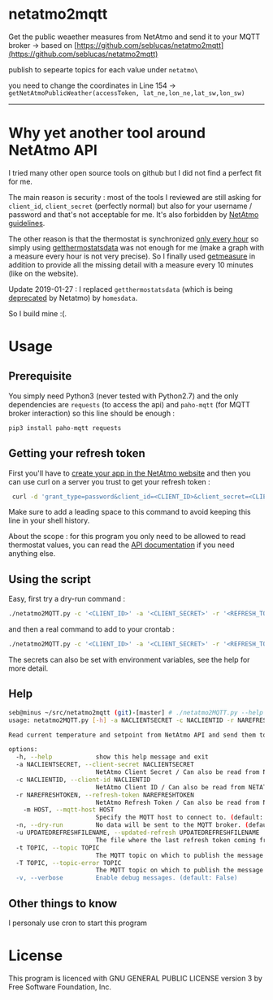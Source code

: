 # netatmo2mqtt

Get the public weaether measures from  NetAtmo  and send it to your MQTT broker -> based on [https://github.com/seblucas/netatmo2mqtt](https://github.com/seblucas/netatmo2mqtt)

publish to sepearte topics for each value under ```netatmo\``` 

you need to change the coordinates in Line 154 -> ```getNetAtmoPublicWeather(accessToken, lat_ne,lon_ne,lat_sw,lon_sw)```

----------------------------

# Why yet another tool around NetAtmo API

I tried many other open source tools on github but I did not find a perfect fit for me.

The main reason is security : most of the tools I reviewed are still asking for `client_id`, `client_secret` (perfectly normal) but also for your username / password and that's not acceptable for me. It's also forbidden by [NetAtmo guidelines](https://dev.netatmo.com/resources/technical/guides/developerguidelines).

The other reason is that the thermostat is synchronized [only every hour](https://dev.netatmo.com/resources/technical/guides/ratelimits) so simply using [getthermostatsdata](https://dev.netatmo.com/resources/technical/reference/thermostat/getthermostatsdata) was not enough for me (make a graph with a measure every hour is not very precise). So I finally used [getmeasure](https://dev.netatmo.com/resources/technical/reference/common/getmeasure) in addition to provide all the missing detail with a measure every 10 minutes (like on the website).

Update 2019-01-27 : I replaced `getthermostatsdata` (which is being [deprecated](https://dev.netatmo.com/resources/technical/reference/deprecated) by Netatmo) by `homesdata`.

So I build mine :(.

# Usage

## Prerequisite

You simply need Python3 (never tested with Python2.7) and the only dependencies are `requests` (to access the api) and `paho-mqtt` (for MQTT broker interaction) so this line should be enough  :

```bash
pip3 install paho-mqtt requests
```

## Getting your refresh token

First you'll have to [create your app in the NetAtmo website](https://dev.netatmo.com/myaccount/createanapp) and then you can use curl on a server you trust to get your refresh token :

```bash
 curl -d 'grant_type=password&client_id=<CLIENT_ID>&client_secret=<CLIENT_SECRET>&username=<USERNAME>&password=<PASSWORD>&scope=read_thermostat' 'https://api.netatmo.net/oauth2/token'
```

Make sure to add a leading space to this command to avoid keeping this line in your shell history.

About the scope : for this program you only need to be allowed to read thermostat values, you can read the [API documentation](https://dev.netatmo.com/resources/technical/guides/authentication/clientcredentials) if you need anything else.

## Using the script

Easy, first try a dry-run command :

```bash
./netatmo2MQTT.py -c '<CLIENT_ID>' -a '<CLIENT_SECRET>' -r '<REFRESH_TOKEN>' -n -v
```

and then a real command to add to your crontab :

```bash
./netatmo2MQTT.py -c '<CLIENT_ID>' -a '<CLIENT_SECRET>' -r '<REFRESH_TOKEN>'
```

The secrets can also be set with environment variables, see the help for more detail.

## Help

```bash
seb@minus ~/src/netatmo2mqtt (git)-[master] # ./netatmo2MQTT.py --help
usage: netatmo2MQTT.py [-h] -a NACLIENTSECRET -c NACLIENTID -r NAREFRESHTOKEN [-u UPDATEDREFRESHFILENAME] [-t TOPIC] [-T TOPIC] [-v]

Read current temperature and setpoint from NetAtmo API and send them to a MQTT broker.

options:
  -h, --help            show this help message and exit
  -a NACLIENTSECRET, --client-secret NACLIENTSECRET
                        NetAtmo Client Secret / Can also be read from NETATMO_CLIENT_SECRET env var. (default: None)
  -c NACLIENTID, --client-id NACLIENTID
                        NetAtmo Client ID / Can also be read from NETATMO_CLIENT_ID en var. (default: None)
  -r NAREFRESHTOKEN, --refresh-token NAREFRESHTOKEN
                        NetAtmo Refresh Token / Can also be read from NETATMO_REFRESH_TOKEN en var. (default: None)
    -m HOST, --mqtt-host HOST
                        Specify the MQTT host to connect to. (default: 127.0.0.1)
  -n, --dry-run         No data will be sent to the MQTT broker. (default: False)
  -u UPDATEDREFRESHFILENAME, --updated-refresh UPDATEDREFRESHFILENAME
                        The file where the last refresh token coming from NetAtmo API will be saved (default: /tmp/netatmo_last_refresh)
  -t TOPIC, --topic TOPIC
                        The MQTT topic on which to publish the message (if it was a success). (default: sensor/mainroom)
  -T TOPIC, --topic-error TOPIC
                        The MQTT topic on which to publish the message (if it wasn't a success). (default: error/sensor/mainroom)
  -v, --verbose         Enable debug messages. (default: False)
```

## Other things to know

I personaly use cron to start this program 

# License

This program is licenced with GNU GENERAL PUBLIC LICENSE version 3 by Free Software Foundation, Inc.

